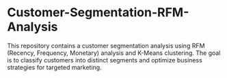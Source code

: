 # Customer-Segmentation-RFM-Analysis
This repository contains a customer segmentation analysis using RFM (Recency, Frequency, Monetary) analysis  and K-Means clustering. The goal is to classify customers into distinct segments and optimize business  strategies for targeted marketing.
